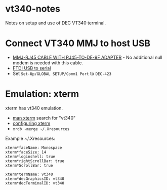 # vt340-notes 

Notes on setup and use of DEC VT340 terminal.

# Connect VT340 MMJ to host USB
  * [MMJ-RJ45 CABLE WITH RJ45-TO-DE-9F ADAPTER](https://decromancer.ca/dec-accessories/) - No additional null modem is needed with this cable.
  * [FTDI USB to serial](https://www.amazon.com/GearMo-Adapter-Indicators-Windows-Support/dp/B00AHYJWWG/ref=pd_rhf_ee_s_pd_sbs_rvi_d_sccl_2_5/136-3638342-9288947)
  * Set `Set-Up/GLOBAL SETUP/Comm1 Port` to `DEC-423`

# Emulation: xterm

xterm has vt340 emulation.
  * [man xterm](https://invisible-island.net/xterm/manpage/xterm.html) search for "vt340"
  * [configuring xterm](https://unix4lyfe.org/xterm/)
  * `xrdb -merge ~/.Xresources`

Example ~/.Xresources:
```
xterm*faceName: Monospace
xterm*faceSize: 14
xterm*loginshell: true
xterm*rightScrollBar: true
xterm*ScrollBar: true

xterm*termName: vt340
xterm*decGraphicsID: vt340
xterm*decTerminalID: vt340
```
